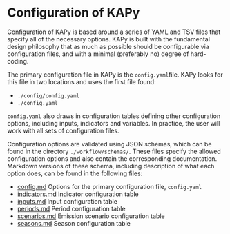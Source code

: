 # Configuration of KAPy

Configuration of KAPy is based around a series of YAML and TSV files that specify all of the necessary options. KAPy is built with the fundamental design philosophy that as much as possible should be configurable via configuration files, and with a minimal (preferably no) degree of hard-coding.

The primary configuration file in KAPy is the `config.yaml`file. KAPy looks for this file in two locations and uses the first file found:
* `./config/config.yaml` 
* `./config.yaml`

`config.yaml` also draws in configuration tables defining other configuration options, including inputs, indicators and variables. In practice, the user will work with all sets of configuration files. 

Configuration options are validated using JSON schemas, which can be found in the directory `./workflow/schemas/`. These files specify the allowed configuration options and also  contain the corresponding documentation. Markdown versions of these schema, including description of what each option does, can be found in the following files:

* [config.md](./configuration/config.md) Options for the primary configuration file, `config.yaml`
* [indicators.md](./configuration/indicators.md) Indicator configuration table
* [inputs.md](./configuration/inputs.md) Input configuration table
* [periods.md](./configuration/periods.md) Period configuration table
* [scenarios.md](./configuration/scenarios.md) Emission scenario configuration table
* [seasons.md](./configuration/seasons.md) Season configuration table


